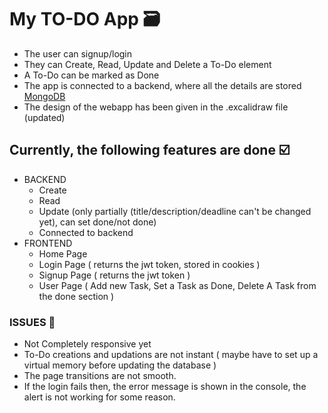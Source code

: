 # My TO-DO App 🗃️

- The user can signup/login
- They can Create, Read, Update and Delete a To-Do element
- A To-Do can be marked as Done
- The app is connected to a backend, where all the details are stored [MongoDB](https://www.mongodb.com)
- The design of the webapp has been given in the .excalidraw file (updated)

## Currently, the following features are done ☑️

- BACKEND
  - Create
  - Read
  - Update (only partially (title/description/deadline can't be changed yet), can set done/not done)
  - Connected to backend
- FRONTEND
  - Home Page
  - Login Page ( returns the jwt token, stored in cookies )
  - Signup Page ( returns the jwt token )
  - User Page ( Add new Task, Set a Task as Done, Delete A Task from the done section )

### ISSUES 🤞

- Not Completely responsive yet
- To-Do creations and updations are not instant ( maybe have to set up a virtual memory before updating the database )
- The page transitions are not smooth.
- If the login fails then, the error message is shown in the console, the alert is not working for some reason.

